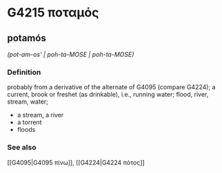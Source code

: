 # G4215 ποταμός

## potamós

_(pot-am-os' | poh-ta-MOSE | poh-ta-MOSE)_

### Definition

probably from a derivative of the alternate of G4095 (compare G4224); a current, brook or freshet (as drinkable), i.e., running water; flood, river, stream, water; 

- a stream, a river
- a torrent
- floods

### See also

[[G4095|G4095 πίνω]], [[G4224|G4224 πότος]]

